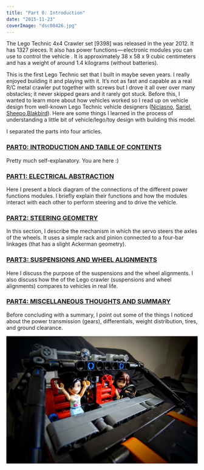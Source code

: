 ```yaml
---
title: "Part 0: Introduction"
date: "2015-11-23"
coverImage: "dsc00426.jpg"
---
```


The Lego Technic 4x4 Crawler set \[9398\] was released in the year 2012. It has 1327 pieces. It also has power functions — electronic modules you can use to control the vehicle . It is approximately 38 x 58 x 9 cubic centimeters and has a weight of around 1.4 kilograms (without batteries).

This is the first Lego Technic set that I built in maybe seven years. I really enjoyed building it and playing with it. It’s not as fast and capable as a real R/C metal crawler put together with screws but I drove it all over over many obstacles; it never skipped gears and it rarely got stuck. Before this, I wanted to learn more about how vehicles worked so I read up on vehicle design from well-known Lego Technic vehicle designers ([Nicjasno](http://www.nicjasno.com/), [Sariel](http://sariel.pl/), [Sheepo](http://sheepo.es/),[Blakbird](http://technicopedia.com/)). Here are some things I learned in the process of understanding a little bit of vehicle/lego/toy design with building this model.

I separated the parts into four articles.

### **[PART0: INTRODUCTION AND TABLE OF CONTENTS](https://legocrawler.wordpress.com/2015/11/23/part-0-introduction-and-table-of-contents/)**

Pretty much self-explanatory. You are here :)

### [PART1: ELECTRICAL ABSTRACTION](https://legocrawler.wordpress.com/2015/11/23/first-blog-post/)

Here I present a block diagram of the connections of the different power functions modules. I briefly explain their functions and how the modules interact with each other to perform steering and to drive the vehicle.

### [PART2: STEERING GEOMETRY](https://legocrawler.wordpress.com/2015/11/23/part-2-steering-geometry/)

In this section, I describe the mechanism in which the servo steers the axles of the wheels. It uses a simple rack and pinion connected to a four-bar linkages (that has a slight Ackerman geometry).

### [PART3: SUSPENSIONS AND WHEEL ALIGNMENTS](https://legocrawler.wordpress.com/2015/11/23/part-3-suspensions-and-wheel-alignments/)

Here I discuss the purpose of the suspensions and the wheel alignments. I also discuss how the of the Lego crawler (suspensions and wheel alignments) compares to vehicles in real life.

### [PART4: MISCELLANEOUS THOUGHTS AND SUMMARY](https://legocrawler.wordpress.com/2015/11/23/part-4-miscellaneous-thoughts-and-summary/)

Before concluding with a summary, I point out some of the things I noticed about the power transmission (gears), differentials, weight distribution, tires, and ground clearance.

![](images/1*6mV4E4s4B87V73b0g3QyBw.jpeg)
